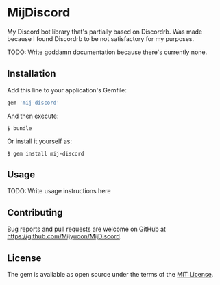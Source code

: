 # MijDiscord

My Discord bot library that's partially based on Discordrb. Was made because I found Discordrb to be not satisfactory for my purposes.

TODO: Write goddamn documentation because there's currently none.

## Installation

Add this line to your application's Gemfile:

```ruby
gem 'mij-discord'
```

And then execute:

```
$ bundle
```

Or install it yourself as:

```
$ gem install mij-discord
```

## Usage

TODO: Write usage instructions here

## Contributing

Bug reports and pull requests are welcome on GitHub at https://github.com/Mijyuoon/MijDiscord.

## License

The gem is available as open source under the terms of the [MIT License](http://opensource.org/licenses/MIT).
